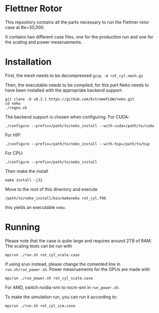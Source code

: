 # Flettner Rotor

This repository contains all the parts necessary to run the Flettner rotor case at Re=30,000.  

It contains two different case files, one for the production run and one for the scaling and power measruements.

# Installation
First, the mesh needs to be decompressed 
```gzip -d rot_cyl.nmsh.gz```

Then, the executable needs to be compiled, for this part Neko needs to have been installed with the appropriate backend support.
```
git clone -b v0.3.1 https://github.com/ExtremeFLOW/neko.git
cd neko
./regen.sh
```
The backend support is chosen when configuring.
For CUDA:
```
./configure --prefix=/path/to/neko_install --with-cuda=/path/to/cuda 
```
For HIP:
```
./configure --prefix=/path/to/neko_install --with-hip=/path/to/hip
```
For CPU:
```
./configure --prefix=/path/to/neko_install
```
Then make the install
```
make install -j32
```

Move to the root of this directory and execute

```
/path/to/neko_install/bin/makeneko rot_cyl.f90
```

this yields an executable `neko`.

# Running
Please note that the case is quite large and requires around 2TB of RAM. The scaling tests can be run with 

```
mpirun ./run.sh rot_cyl_scale.case
```
If using srun instead, please change the comented line in `run.sh/run_power.sh`.
Power measruements for the GPUs are made with
```
mpirun ./run_power.sh rot_cyl_scale.case
```
For AMD, switch nvidia-smi to rocm-smi in `run_power.sh`.

To make the simulation run, you can run it according to:
```
mpirun ./run.sh rot_cyl_sim.case
```





